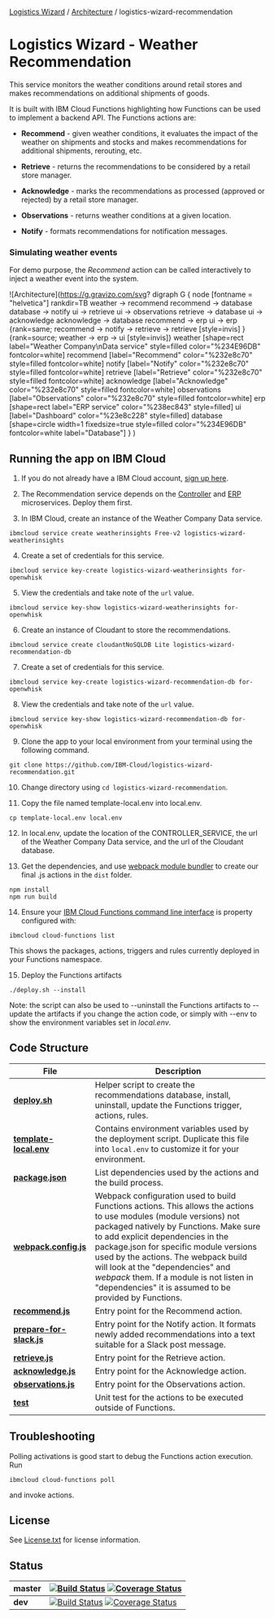 [Logistics Wizard](https://github.com/IBM-Cloud/logistics-wizard/tree/master#logistics-wizard-overview) / [Architecture](https://github.com/IBM-Cloud/logistics-wizard/tree/master#architecture) / logistics-wizard-recommendation

# Logistics Wizard - Weather Recommendation

This service monitors the weather conditions around retail stores and makes recommendations on additional shipments of goods.

It is built with IBM Cloud Functions highlighting how Functions can be used to implement a backend API. The Functions actions are:

  * **Recommend** - given weather conditions, it evaluates the impact of the weather on shipments and stocks and makes recommendations for additional shipments, rerouting, etc.

  * **Retrieve** - returns the recommendations to be considered by a retail store manager.

  * **Acknowledge** - marks the recommendations as processed (approved or rejected) by a retail store manager.

  * **Observations** - returns weather conditions at a given location.

  * **Notify** - formats recommendations for notification messages.

### Simulating weather events

For demo purpose, the *Recommend* action can be called interactively to inject a weather event into the system.

![Architecture](https://g.gravizo.com/svg?
  digraph G {
    node [fontname = "helvetica"]
    rankdir=TB
    weather -> recommend
    recommend -> database
    database -> notify
    ui -> retrieve
    ui -> observations
    retrieve -> database
    ui -> acknowledge
    acknowledge -> database
    recommend -> erp
    ui -> erp
    {rank=same; recommend -> notify -> retrieve -> retrieve [style=invis] }
    {rank=source; weather -> erp -> ui [style=invis]}
    weather [shape=rect label="Weather Company\\nData service" style=filled color="%234E96DB" fontcolor=white]
    recommend [label="Recommend" color="%232e8c70" style=filled fontcolor=white]
    notify [label="Notify" color="%232e8c70" style=filled fontcolor=white]
    retrieve [label="Retrieve" color="%232e8c70" style=filled fontcolor=white]
    acknowledge [label="Acknowledge" color="%232e8c70" style=filled fontcolor=white]
    observations [label="Observations" color="%232e8c70" style=filled fontcolor=white]
    erp [shape=rect label="ERP service" color="%238ec843" style=filled]
    ui [label="Dashboard" color="%23e8c228" style=filled]
    database [shape=circle width=1 fixedsize=true style=filled color="%234E96DB" fontcolor=white label="Database"]
  }
)

## Running the app on IBM Cloud

1. If you do not already have a IBM Cloud account, [sign up here](https://ibm.com/bluemix).

2. The Recommendation service depends on the [Controller](https://github.com/IBM-Cloud/logistics-wizard-controller) and [ERP](https://github.com/IBM-Cloud/logistics-wizard-erp) microservices. Deploy them first.

3. In IBM Cloud, create an instance of the Weather Company Data service.

  ```
  ibmcloud service create weatherinsights Free-v2 logistics-wizard-weatherinsights
  ```

4. Create a set of credentials for this service.

  ```
  ibmcloud service key-create logistics-wizard-weatherinsights for-openwhisk
  ```

5. View the credentials and take note of the `url` value.

  ```
  ibmcloud service key-show logistics-wizard-weatherinsights for-openwhisk
  ```

6. Create an instance of Cloudant to store the recommendations.

  ```
  ibmcloud service create cloudantNoSQLDB Lite logistics-wizard-recommendation-db
  ```

7. Create a set of credentials for this service.

  ```
  ibmcloud service key-create logistics-wizard-recommendation-db for-openwhisk
  ```

8. View the credentials and take note of the `url` value.

  ```
  ibmcloud service key-show logistics-wizard-recommendation-db for-openwhisk
  ```

9. Clone the app to your local environment from your terminal using the following command.

  ```
  git clone https://github.com/IBM-Cloud/logistics-wizard-recommendation.git
  ```

10. Change directory using `cd logistics-wizard-recommendation`.

11. Copy the file named template-local.env into local.env.

  ```
  cp template-local.env local.env
  ```

12. In local.env, update the location of the CONTROLLER_SERVICE, the url of the Weather Company Data service, and the url of the Cloudant database.

13. Get the dependencies, and use [webpack module bundler](https://webpack.github.io/) to create our final .js actions in the `dist` folder.

  ```
  npm install
  npm run build
  ```

14. Ensure your [IBM Cloud Functions command line interface](https://console.ng.bluemix.net/openwhisk/cli) is property configured with:

  ```
  ibmcloud cloud-functions list
  ```

  This shows the packages, actions, triggers and rules currently deployed in your Functions namespace.

15. Deploy the Functions artifacts

  ```
  ./deploy.sh --install
  ```

  Note: the script can also be used to --uninstall the Functions artifacts to --update the artifacts if you change the action code, or simply with --env to show the environment variables set in *local.env*.

## Code Structure

| File | Description |
| ---- | ----------- |
|[**deploy.sh**](deploy.sh)|Helper script to create the recommendations database, install, uninstall, update the Functions trigger, actions, rules.|
|[**template-local.env**](template-local.env)|Contains environment variables used by the deployment script. Duplicate this file into `local.env` to customize it for your environment.|
|[**package.json**](package.json)|List dependencies used by the actions and the build process.|
|[**webpack.config.js**](webpack.config.js)|Webpack configuration used to build Functions actions. This allows the actions to use modules (module versions) not packaged natively by Functions. Make sure to add explicit dependencies in the package.json for specific module versions used by the actions. The webpack build will look at the "dependencies" and *webpack* them. If a module is not listen in "dependencies" it is assumed to be provided by Functions.|
|[**recommend.js**](actions/recommend.js)|Entry point for the Recommend action.|
|[**prepare-for-slack.js**](actions/prepare-for-slack.js)|Entry point for the Notify action. It formats newly added recommendations into a text suitable for a Slack post message.|
|[**retrieve.js**](actions/retrieve.js)|Entry point for the Retrieve action.|
|[**acknowledge.js**](actions/acknowledge.js)|Entry point for the Acknowledge action.|
|[**observations.js**](actions/observations.js)|Entry point for the Observations action.|
|[**test**](test)|Unit test for the actions to be executed outside of Functions.|

## Troubleshooting

Polling activations is good start to debug the Functions action execution. Run
```
ibmcloud cloud-functions poll
```
and invoke actions.

## License

See [License.txt](License.txt) for license information.

## Status

| **master** | [![Build Status](https://travis-ci.org/IBM-Cloud/logistics-wizard-recommendation.svg?branch=master)](https://travis-ci.org/IBM-Cloud/logistics-wizard-recommendation) [![Coverage Status](https://coveralls.io/repos/github/IBM-Cloud/logistics-wizard-recommendation/badge.svg?branch=master)](https://coveralls.io/github/IBM-Cloud/logistics-wizard-recommendation?branch=master) |
| ----- | ----- |
| **dev** | [![Build Status](https://travis-ci.org/IBM-Cloud/logistics-wizard-recommendation.svg?branch=dev)](https://travis-ci.org/IBM-Cloud/logistics-wizard-recommendation) [![Coverage Status](https://coveralls.io/repos/github/IBM-Cloud/logistics-wizard-recommendation/badge.svg?branch=dev)](https://coveralls.io/github/IBM-Cloud/logistics-wizard-recommendation?branch=dev)|
